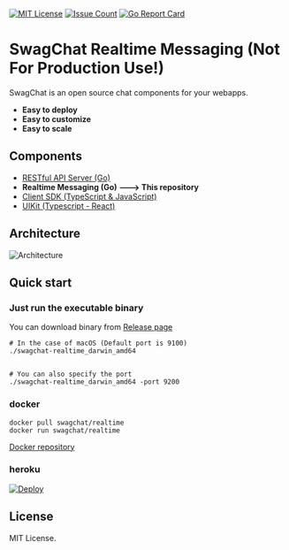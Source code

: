 [![MIT License](http://img.shields.io/badge/license-MIT-blue.svg?style=flat)](LICENSE)
[![Issue Count](https://lima.codeclimate.com/github/fairway-corp/swagchat-api/badges/issue_count.svg)](https://lima.codeclimate.com/github/fairway-corp/swagchat-realtime)
[![Go Report Card](https://goreportcard.com/badge/github.com/fairway-corp/swagchat-api)](https://goreportcard.com/report/github.com/fairway-corp/swagchat-realtime)



# SwagChat Realtime Messaging (Not For Production Use!)

SwagChat is an open source chat components for your webapps.

* **Easy to deploy**
* **Easy to customize**
* **Easy to scale**

## Components

* [RESTful API Server (Go)](https://github.com/fairway-corp/swagchat-api)
* **Realtime Messaging (Go) ---> This repository**
* [Client SDK (TypeScript & JavaScript)](https://github.com/fairway-corp/swagchat-sdk)
* [UIKit (Typescript - React)](https://github.com/fairway-corp/react-swagchat)


## Architecture

![Architecture](https://client.fairway.ne.jp/swagchat/img/architecture-201703011307.png "Architecture")

## Quick start

### Just run the executable binary

You can download binary from [Release page](https://github.com/fairway-corp/swagchat-realtime/releases)

```
# In the case of macOS (Default port is 9100)
./swagchat-realtime_darwin_amd64


# You can also specify the port
./swagchat-realtime_darwin_amd64 -port 9200
```

### docker

```
docker pull swagchat/realtime
docker run swagchat/realtime
```

[Docker repository](https://hub.docker.com/r/swagchat/realtime/)

### heroku

[![Deploy](https://www.herokucdn.com/deploy/button.svg)](https://heroku.com/deploy)

## License

MIT License.
